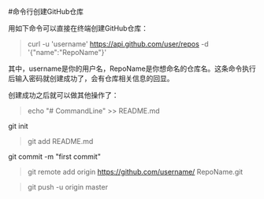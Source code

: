 #命令行创建GitHub仓库

用如下命令可以直接在终端创建GitHub仓库：

>curl -u 'username' https://api.github.com/user/repos -d '{"name":"RepoName"}'

其中，username是你的用户名，RepoName是你想命名的仓库名。这条命令执行后输入密码就创建成功了，会有仓库相关信息的回显。

创建成功之后就可以做其他操作了：

>echo "# CommandLine" >> README.md
>
git init
>
>git add README.md
>
git commit -m "first commit"

>git remote add origin https://github.com/username/
RepoName.git

>git push -u origin master
